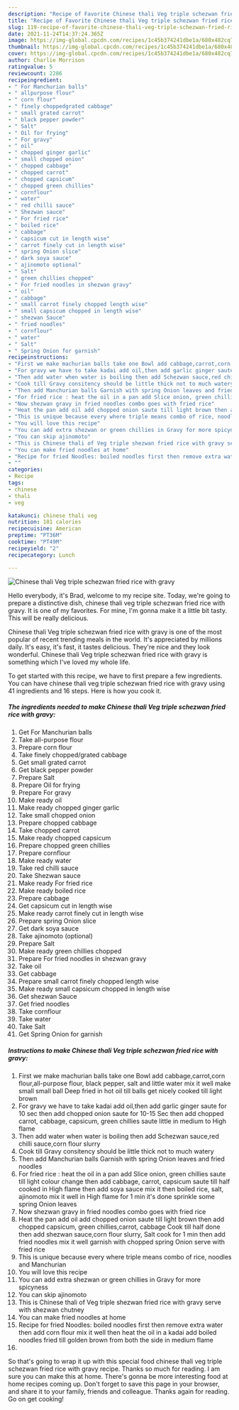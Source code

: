 ```yaml
---
description: "Recipe of Favorite Chinese thali Veg triple schezwan fried rice with gravy"
title: "Recipe of Favorite Chinese thali Veg triple schezwan fried rice with gravy"
slug: 119-recipe-of-favorite-chinese-thali-veg-triple-schezwan-fried-rice-with-gravy
date: 2021-11-24T14:37:24.365Z
image: https://img-global.cpcdn.com/recipes/1c45b374241dbe1a/680x482cq70/chinese-thali-veg-triple-schezwan-fried-rice-with-gravy-recipe-main-photo.jpg
thumbnail: https://img-global.cpcdn.com/recipes/1c45b374241dbe1a/680x482cq70/chinese-thali-veg-triple-schezwan-fried-rice-with-gravy-recipe-main-photo.jpg
cover: https://img-global.cpcdn.com/recipes/1c45b374241dbe1a/680x482cq70/chinese-thali-veg-triple-schezwan-fried-rice-with-gravy-recipe-main-photo.jpg
author: Charlie Morrison
ratingvalue: 5
reviewcount: 2286
recipeingredient:
- " For Manchurian balls"
- " allpurpose flour"
- " corn flour"
- " finely choppedgrated cabbage"
- " small grated carrot"
- " black pepper powder"
- " Salt"
- " Oil for frying"
- " For gravy"
- " oil"
- " chopped ginger garlic"
- " small chopped onion"
- " chopped cabbage"
- " chopped carrot"
- " chopped capsicum"
- " chopped green chillies"
- " cornflour"
- " water"
- " red chilli sauce"
- " Shezwan sauce"
- " For fried rice"
- " boiled rice"
- " cabbage"
- " capsicum cut in length wise"
- " carrot finely cut in length wise"
- " spring Onion slice"
- " dark soya sauce"
- " ajinomoto optional"
- " Salt"
- " green chillies chopped"
- " For fried noodles in shezwan gravy"
- " oil"
- " cabbage"
- " small carrot finely chopped length wise"
- " small capsicum chopped in length wise"
- " shezwan Sauce"
- " fried noodles"
- " cornflour"
- " water"
- " Salt"
- " Spring Onion for garnish"
recipeinstructions:
- "First we make machurian balls take one Bowl add cabbage,carrot,corn flour,all-purpose flour, black pepper, salt and little water mix it well make small small ball Deep fried in hot oil till balls get nicely cooked till light brown"
- "For gravy we have to take kadai add oil,then add garlic ginger saute for 10 sec then add chopped onion saute for 10-15 Sec then add chopped carrot, cabbage, capsicum, green chillies saute little in medium to High flame"
- "Then add water when water is boiling then add Schezwan sauce,red chilli sauce,corn flour slurry"
- "Cook till Gravy consitency should be little thick not to much watery"
- "Then add Manchurian balls Garnish with spring Onion leaves and fried noodles"
- "For fried rice : heat the oil in a pan add Slice onion, green chillies saute till light colour change then add cabbage, carrot, capsicum saute till half cooked in High flame then add soya sauce mix it then boiled rice, salt, ajinomoto mix it well in High flame for 1 min it&#39;s done sprinkle some spring Onion leaves"
- "Now shezwan gravy in fried noodles combo goes with fried rice"
- "Heat the pan add oil add chopped onion saute till light brown then add chopped capsicum, green chillies,carrot, cabbage Cook till half done then add shezwan sauce,corn flour slurry, Salt cook for 1 min then add fried noodles mix it well garnish with chopped spring Onion serve with fried rice"
- "This is unique because every where triple means combo of rice, noodles and Manchurian"
- "You will love this recipe"
- "You can add extra shezwan or green chillies in Gravy for more spicyness"
- "You can skip ajinomoto"
- "This is Chinese thali of Veg triple shezwan fried rice with gravy serve with shezwan chutney"
- "You can make fried noodles at home"
- "Recipe for fried Noodles: boiled noodles first then remove extra water then add corn flour mix it well then heat the oil in a kadai add boiled noodles fried till golden brown from both the side in medium flame"
- ""
categories:
- Recipe
tags:
- chinese
- thali
- veg

katakunci: chinese thali veg 
nutrition: 181 calories
recipecuisine: American
preptime: "PT36M"
cooktime: "PT49M"
recipeyield: "2"
recipecategory: Lunch

---
```



![Chinese thali Veg triple schezwan fried rice with gravy](https://img-global.cpcdn.com/recipes/1c45b374241dbe1a/680x482cq70/chinese-thali-veg-triple-schezwan-fried-rice-with-gravy-recipe-main-photo.jpg)

Hello everybody, it's Brad, welcome to my recipe site. Today, we're going to prepare a distinctive dish, chinese thali veg triple schezwan fried rice with gravy. It is one of my favorites. For mine, I'm gonna make it a little bit tasty. This will be really delicious.

Chinese thali Veg triple schezwan fried rice with gravy is one of the most popular of recent trending meals in the world. It's appreciated by millions daily. It's easy, it's fast, it tastes delicious. They're nice and they look wonderful. Chinese thali Veg triple schezwan fried rice with gravy is something which I've loved my whole life.




To get started with this recipe, we have to first prepare a few ingredients. You can have chinese thali veg triple schezwan fried rice with gravy using 41 ingredients and 16 steps. Here is how you cook it.

<!--inarticleads1-->

##### The ingredients needed to make Chinese thali Veg triple schezwan fried rice with gravy:

1. Get  For Manchurian balls
1. Take  all-purpose flour
1. Prepare  corn flour
1. Take  finely chopped/grated cabbage
1. Get  small grated carrot
1. Get  black pepper powder
1. Prepare  Salt
1. Prepare  Oil for frying
1. Prepare  For gravy
1. Make ready  oil
1. Make ready  chopped ginger garlic
1. Take  small chopped onion
1. Prepare  chopped cabbage
1. Take  chopped carrot
1. Make ready  chopped capsicum
1. Prepare  chopped green chillies
1. Prepare  cornflour
1. Make ready  water
1. Take  red chilli sauce
1. Take  Shezwan sauce
1. Make ready  For fried rice
1. Make ready  boiled rice
1. Prepare  cabbage
1. Get  capsicum cut in length wise
1. Make ready  carrot finely cut in length wise
1. Prepare  spring Onion slice
1. Get  dark soya sauce
1. Take  ajinomoto (optional)
1. Prepare  Salt
1. Make ready  green chillies chopped
1. Prepare  For fried noodles in shezwan gravy
1. Take  oil
1. Get  cabbage
1. Prepare  small carrot finely chopped length wise
1. Make ready  small capsicum chopped in length wise
1. Get  shezwan Sauce
1. Get  fried noodles
1. Take  cornflour
1. Take  water
1. Take  Salt
1. Get  Spring Onion for garnish




<!--inarticleads2-->

##### Instructions to make Chinese thali Veg triple schezwan fried rice with gravy:

1. First we make machurian balls take one Bowl add cabbage,carrot,corn flour,all-purpose flour, black pepper, salt and little water mix it well make small small ball Deep fried in hot oil till balls get nicely cooked till light brown
1. For gravy we have to take kadai add oil,then add garlic ginger saute for 10 sec then add chopped onion saute for 10-15 Sec then add chopped carrot, cabbage, capsicum, green chillies saute little in medium to High flame
1. Then add water when water is boiling then add Schezwan sauce,red chilli sauce,corn flour slurry
1. Cook till Gravy consitency should be little thick not to much watery
1. Then add Manchurian balls Garnish with spring Onion leaves and fried noodles
1. For fried rice : heat the oil in a pan add Slice onion, green chillies saute till light colour change then add cabbage, carrot, capsicum saute till half cooked in High flame then add soya sauce mix it then boiled rice, salt, ajinomoto mix it well in High flame for 1 min it&#39;s done sprinkle some spring Onion leaves
1. Now shezwan gravy in fried noodles combo goes with fried rice
1. Heat the pan add oil add chopped onion saute till light brown then add chopped capsicum, green chillies,carrot, cabbage Cook till half done then add shezwan sauce,corn flour slurry, Salt cook for 1 min then add fried noodles mix it well garnish with chopped spring Onion serve with fried rice
1. This is unique because every where triple means combo of rice, noodles and Manchurian
1. You will love this recipe
1. You can add extra shezwan or green chillies in Gravy for more spicyness
1. You can skip ajinomoto
1. This is Chinese thali of Veg triple shezwan fried rice with gravy serve with shezwan chutney
1. You can make fried noodles at home
1. Recipe for fried Noodles: boiled noodles first then remove extra water then add corn flour mix it well then heat the oil in a kadai add boiled noodles fried till golden brown from both the side in medium flame
1. 




So that's going to wrap it up with this special food chinese thali veg triple schezwan fried rice with gravy recipe. Thanks so much for reading. I am sure you can make this at home. There's gonna be more interesting food at home recipes coming up. Don't forget to save this page in your browser, and share it to your family, friends and colleague. Thanks again for reading. Go on get cooking!
